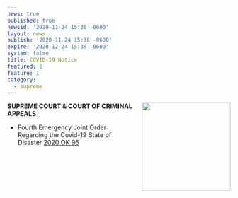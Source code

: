 ```yaml
---
news: true
published: true
newsid: '2020-11-24 15:38 -0600'
layout: news
publish: '2020-11-24 15:38 -0600'
expire: '2020-12-24 15:38 -0600'
system: false
title: COVID-19 Notice
featured: 1
feature: 1
category:
  - supreme
---
```

<a href="http://www.oscn.net/notices/"><img src="http://www.oscn.net/notices/covid-19.jpg" style="margin: 0 0em 1em 1em; width: 200px; float: right;" /></a>

**SUPREME COURT & COURT OF CRIMINAL APPEALS**  
- Fourth Emergency Joint Order Regarding the Covid-19 State of Disaster [2020 OK 96](http://www.oscn.net/applications/oscn/DeliverDocument.asp?CiteID=487366)




<div style="clear:both;"></div>

